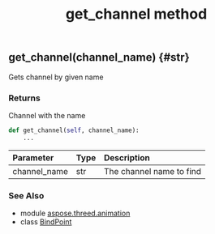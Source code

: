 ﻿---
title: get_channel method
second_title: Aspose.3D for Python via .NET API References
description: 
type: docs
weight: 60
url: /python-net/aspose.threed.animation/bindpoint/get_channel/
is_root: false
---

## get_channel(channel_name) {#str}

Gets channel by given name

### Returns 


Channel with the name


```python
def get_channel(self, channel_name):
    ...
```


| Parameter | Type | Description |
| :- | :- | :- |
| channel_name | str | The channel name to find |



### See Also
* module [aspose.threed.animation](../../)
* class [BindPoint](/3d/python-net/aspose.threed.animation/bindpoint)
